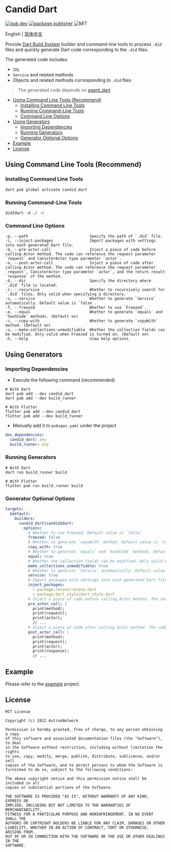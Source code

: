# Candid Dart

[![pub,dev](https://img.shields.io/pub/v/candid_dart?color=%230175C2&label=candid_dart&logo=dart)](https://pub.dev/packages/candid_dart)
[![package publisher](https://img.shields.io/pub/publisher/candid_dart.svg)](https://pub.dev/packages/candid_dart/publisher)
![MIT](https://img.shields.io/github/license/AstroxNetwork/candid_dart)

English | [简体中文](README-ZH.md)

Provide [Dart Build System](https://github.com/dart-lang/build) builder and command-line tools to process `.did` files
and quickly generate Dart code corresponding to the `.did` files.

The generated code includes:

- `IDL`
- `Service` and related methods
- Objects and related methods corresponding to `.did` files

> The generated code depends on [agent_dart](https://github.com/AstroxNetwork/agent_dart)

<!-- toc -->

- [Using Command Line Tools (Recommend)](#using-command-line-tools-recommend)
  * [Installing Command Line Tools](#installing-command-line-tools)
  * [Running Command-Line Tools](#running-command-line-tools)
  * [Command Line Options](#command-line-options)
- [Using Generators](#using-generators)
  * [Importing Dependencies](#importing-dependencies)
  * [Running Generators](#running-generators)
  * [Generator Optional Options](#generator-optional-options)
- [Example](#example)
- [License](#license)

<!-- tocstop -->

## Using Command Line Tools (Recommend)

### Installing Command Line Tools

```shell
dart pub global activate candid_dart
```

### Running Command-Line Tools

```shell
did2dart -d ./ -r
```

### Command Line Options

```text
-p, --path                           Specify the path of `.did` file.
-i, --inject-packages                Import packages with settings into each generated Dart file.
-b, --pre-actor-call                 Inject a piece of code before calling Actor method. The code can reference the request parameter `request` and CanisterActor type parameter `actor`.
-a, --post-actor-call                Inject a piece of code after calling Actor method. The code can reference the request parameter `request`, CanisterActor type parameter `actor`, and the return result `response` of the method.
-d, --dir                            Specify the directory where `.did` file is located.
-r, --recursive                      Whether to recursively search for `.did` files. Only valid when specifying a directory.
-s, --service                        Whether to generate `Service` automatically. Default value is `false`.
-f, --freezed                        Whether to use `Freezed`.
-e, --equal                          Whether to generate `equals` and `hashCode` methods. (Default on)
-c, --copy-with                      Whether to generate `copyWith` method. (Default on)
-u, --make-collections-unmodifiable  Whether the collection fields can be modified. Only valid when Freezed is turned on. (Default on)
-h, --help                           View help options.
```

## Using Generators

### Importing Dependencies

- Execute the following command (recommended)

```shell
# With Dart
dart pub add --dev candid_dart
dart pub add --dev build_runner

# With Flutter
flutter pub add --dev candid_dart
flutter pub add --dev build_runner
```

- Manually add it to `pubspec.yaml` under the project

```yaml
dev_dependencies:
  candid_dart: any
  build_runner: any
```

### Running Generators

```shell
# With Dart
dart run build_runner build

# With Flutter
flutter pub run build_runner build
```

### Generator Optional Options

```yaml
targets:
  $default:
    builders:
      candid_dart|candid2dart:
        options:
          # Whether to use Freezed. Default value is `false`.
          freezed: false
          # Whether to generate `copyWith` method. Default value is `true`.
          copy_with: true
          # Whether to generate `equals` and `hashCode` methods. Default value is `true`.
          equal: true
          # Whether the collection fields can be modified. Only valid when Freezed is turned on. Default value is `true`.
          make_collections_unmodifiable: true
          # Whether to generate `Service` automatically. Default value is `false`.
          service: true
          # Import packages with settings into each generated Dart file.
          inject_packages:
            - package:recase/recase.dart
            - package:dart_style/dart_style.dart
          # Inject a piece of code before calling Actor method. The code can reference the request parameter `request` and CanisterActor type parameter `actor`.
          pre_actor_call: |
            print(method);
            print(request);
            print(actor);
            // ...
          # Inject a piece of code after calling Actor method. The code can reference the request parameter `request`, CanisterActor type parameter `actor`, and the return result `response` of the method.
          post_actor_call: |
            print(method);
            print(request);
            print(actor);
            print(response);
            // ...
```

## Example

Please refer to the [example](example) project.

## License

```text
MIT License

Copyright (c) 2022 AstroxNetwork

Permission is hereby granted, free of charge, to any person obtaining a copy
of this software and associated documentation files (the "Software"), to deal
in the Software without restriction, including without limitation the rights
to use, copy, modify, merge, publish, distribute, sublicense, and/or sell
copies of the Software, and to permit persons to whom the Software is
furnished to do so, subject to the following conditions:

The above copyright notice and this permission notice shall be included in all
copies or substantial portions of the Software.

THE SOFTWARE IS PROVIDED "AS IS", WITHOUT WARRANTY OF ANY KIND, EXPRESS OR
IMPLIED, INCLUDING BUT NOT LIMITED TO THE WARRANTIES OF MERCHANTABILITY,
FITNESS FOR A PARTICULAR PURPOSE AND NONINFRINGEMENT. IN NO EVENT SHALL THE
AUTHORS OR COPYRIGHT HOLDERS BE LIABLE FOR ANY CLAIM, DAMAGES OR OTHER
LIABILITY, WHETHER IN AN ACTION OF CONTRACT, TORT OR OTHERWISE, ARISING FROM,
OUT OF OR IN CONNECTION WITH THE SOFTWARE OR THE USE OR OTHER DEALINGS IN THE
SOFTWARE.
```


